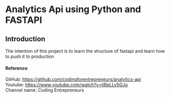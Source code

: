 # Analytics Api using Python and FASTAPI


## Introduction
<p>The intention of this project is to learn the structure of fastapi and learn how to push it to production</p>









#### Reference
GitHub: https://github.com/codingforentrepreneurs/analytics-api
<br>
Youtube: https://www.youtube.com/watch?v=tiBeLLv5GJo
<br>
Channel name: Coding Entrepreneurs